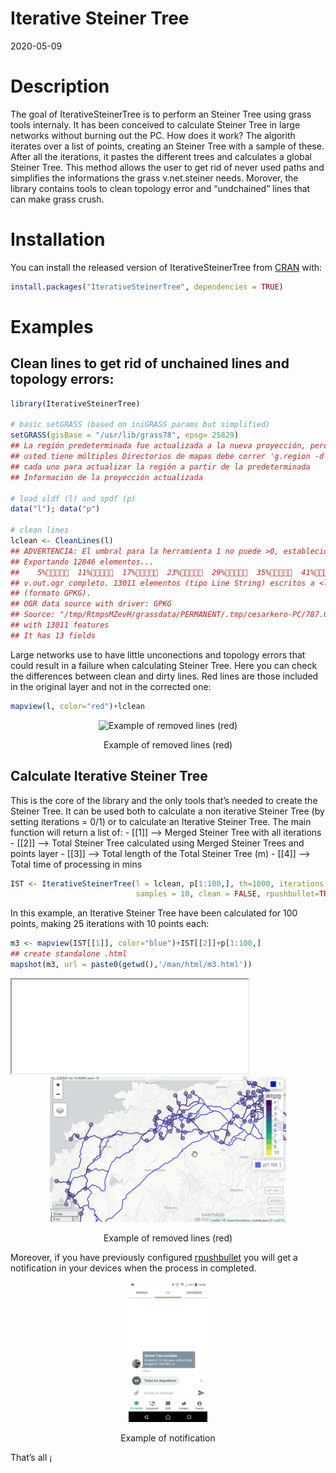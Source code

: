 Iterative Steiner Tree
================
2020-05-09

# Description

The goal of IterativeSteinerTree is to perform an Steiner Tree using
grass tools internaly. It has been conceived to calculate Steiner Tree
in large networks without burning out the PC. How does it work? The
algorith iterates over a list of points, creating an Steiner Tree with a
sample of these. After all the iterations, it pastes the different trees
and calculates a global Steiner Tree. This method allows the user to get
rid of never used paths and simplifies the informations the grass
v.net.steiner needs. Morover, the library contains tools to clean
topology error and “undchained” lines that can make grass crush.

# Installation

You can install the released version of IterativeSteinerTree from
[CRAN](https://CRAN.R-project.org) with:

``` r
install.packages("IterativeSteinerTree", dependencies = TRUE)
```

# Examples

## Clean lines to get rid of unchained lines and topology errors:

``` r
library(IterativeSteinerTree)

# basic setGRASS (based on iniGRASS params but simplified)
setGRASS(gisBase = "/usr/lib/grass78", epsg= 25829)
## La región predeterminada fue actualizada a la nueva proyección, pero si
## usted tiene múltiples Directorios de mapas debe correr 'g.region -d' en
## cada uno para actualizar la región a partir de la predeterminada
## Información de la proyección actualizada

# load sldf (l) and spdf (p)
data("l"); data("p")

# clean lines
lclean <- CleanLines(l)
## ADVERTENCIA: El umbral para la herramienta 1 no puede >0, establecido a 0
## Exportando 12846 elementos...
##    5%  11%  17%  23%  29%  35%  41%  47%  53%  59%  65%  71%  77%  83%  89%  95% 100%
## v.out.ogr completo. 13011 elementos (tipo Line String) escritos a <lc>
## (formato GPKG).
## OGR data source with driver: GPKG 
## Source: "/tmp/RtmpsMZevH/grassdata/PERMANENT/.tmp/cesarkero-PC/787.0.gpkg", layer: "lc"
## with 13011 features
## It has 13 fields
```

Large networks use to have little unconections and topology errors that
could result in a failure when calculating Steiner Tree. Here you can
check the differences between clean and dirty lines. Red lines are those
included in the original layer and not in the corrected
one:

``` r
mapview(l, color="red")+lclean
```

<div class="figure" style="text-align: center">

<img src="./man/figures/lclean.gif" alt="Example of removed lines (red)" width="75%" />

<p class="caption">

Example of removed lines (red)

</p>

</div>

## Calculate Iterative Steiner Tree

This is the core of the library and the only tools that’s needed to
create the Steiner Tree. It can be used both to calculate a non
iterative Steiner Tree (by setting iterations = 0/1) or to calculate an
Iterative Steiner Tree. The main function will return a list of: -
\[\[1\]\] –\> Merged Steiner Tree with all iterations - \[\[2\]\] –\>
Total Steiner Tree calculated using Merged Steiner Trees and points
layer - \[\[3\]\] –\> Total length of the Total Steiner Tree (m) -
\[\[4\]\] –\> Total time of processing in
mins

``` r
IST <- IterativeSteinerTree(l = lclean, p[1:100,], th=1000, iterations = 25,
                            samples = 10, clean = FALSE, rpushbullet=TRUE)
```

In this example, an Iterative Steiner Tree have been calculated for 100
points, making 25 iterations with 10 points each:

``` r
m3 <- mapview(IST[[1]], color="blue")+IST[[2]]+p[1:100,]
## create standalone .html
mapshot(m3, url = paste0(getwd(),'/man/html/m3.html'))
```

<iframe width="75%" height="75%" src="/man/html/m3.html"></iframe>

</iframe>

<div class="figure" style="text-align: center">

<img src="./man/figures/SST.gif" alt="Example of removed lines (red)" width="75%" />

<p class="caption">

Example of removed lines (red)

</p>

</div>

Moreover, if you have previously configured
[rpushbullet](https://github.com/eddelbuettel/rpushbullet) you will get
a notification in your devices when the process in
completed.

<div class="figure" style="text-align: center">

<img src="./man/figures/rpushbullet.png" alt="Example of notification" width="25%" />

<p class="caption">

Example of notification

</p>

</div>

That’s all ¡
